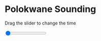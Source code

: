 <h1>Polokwane Sounding</h1>
<p>Drag the slider to change the time</p>

<div class="slidecontainer">
<input oninput='setImage(this)' class="slider" type="range" min="0" max="4" value="0" step="1" />
<img id='img'/>
</div>

<script>
var img = document.getElementById('img');
var img_array = ['/assets/images/skwt/skd_pol_wrfout_d01_2020-04-29_12:00:00.png',
'/assets/images/skwt/skd_pol_wrfout_d01_2020-04-29_18:00:00.png',
'/assets/images/skwt/skd_pol_wrfout_d01_2020-04-30_00:00:00.png',
'/assets/images/skwt/skd_pol_wrfout_d01_2020-04-30_06:00:00.png',];
function setImage(obj)
{
        var value = obj.value;
        img.src = img_array[value];

}
</script>
